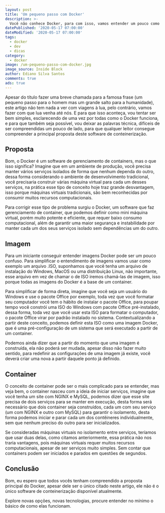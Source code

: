 ```yaml
---
layout: post
title: 'Um pequeno passo com Docker'
description: >-
  Você não conhece Docker, para com isso, vamos entender um pouco como ele funciona.
datePublished: '2020-05-17 07:00:00'
dateModified: '2020-05-17 07:00:00'
tags:
  - docker
  - dev
  - dicas
category:
  - docker
image: /um-pequeno-passo-com-docker.jpg
image_source: Inside Block
author: Ediano Silva Santos
comments: true
ads: true
---
```


Apesar do título fazer uma breve chamada para a famosa frase (um pequeno passo para o homem mas um grande salto para a humanidade), este artigo não tem nada a ver com viagens à lua, pelo contrário, vamos fazer com que lua venha até nós. E para que isso aconteça, vou tentar ser bem simples, esclarecendo de uma vez por todas como o Docker funciona, e para que também seja possível, vou deixar as palavras técnica, difíceis de ser compreendidas um pouco de lado, para que qualquer leitor consegue compreender a principal proposta deste software de conteinerização.

## Proposta
Bom, o Docker é um software de gerenciamento de containers, mas o que isso significa? Imagine que em um ambiente de produção, você precisa manter vários serviços isolados de forma que nenhum dependa do outro, dessa forma considerando o ambiente de desenvolvimento tradicional, você precisaria construir várias máquina virtual para cada um desses serviços, na prática esse tipo de conceito hoje traz grande desvantagem, isso porque máquinas virtuais tradicionais, são bem reconhecidas por consumir muitos recursos computacionais.

Para corrigir esse tipo de problema surgiu o Docker, um software que faz gerenciamento de container, que podemos definir como mini máquina virtual, porém muito potente e eficiente, que requer baixo consumo computacional, além de garantir uma maior segurança e instabilidade por manter cada um dos seus serviços isolado sem dependências um do outro.

## Imagem
Para um iniciante conseguir entender imagens Docker pode ser um pouco confuso. Para simplificar o entendimento de imagens vamos usar como exemplo um arquivo .ISO, suponhamos que você tenha um arquivo de instalação do Windows, MacOS ou uma distribuição Linux, não importante, esse arquivo em vez de chamar o de ISO iremos chamá-las de imagem, isso porque todas as imagens do Docker é a base de um container.

Para simplificar de forma direta, imagine que você seja um usuário do Windows e use o pacote Office por exemplo, toda vez que você formatar seu computador você tem o hábito de instalar o pacote Office, para poupar tempo você constrói uma ISO do Windows com pacote Office pré-instalado, dessa forma, toda vez que você usar esta ISO para formatar o computador, o pacote Office virar por padrão instalado no sistema. Contextualizando a partir deste conceito, podemos definir esta ISO como uma imagem Docker, que é uma pré-configuração de um sistema que será executado a partir de um container.

Podemos ainda dizer que a partir do momento que uma imagem é construída, ela não poderá ser mudada, apesar disso não fazer muito sentido, para redefinir as configurações de uma imagem já existe, você deverá criar uma nova a partir daquele ponto já definido. 

## Container
O conceito de container pode ser o mais complicado para se entender, mas veja bem, o container nasceu com a ideia de iniciar serviços, imagine que você tenha um site com NGINX e MySQL, podemos dizer que esse site precisa de dois serviços para se manter em execução, desta forma será necessário que dois container seja construídos, cada um com seu serviço (um com NGINX e outro com MySQL) para garantir o isolamento, desta forma podemos iniciar e parar cada um dos contêineres individualmente, sem que nenhum preciso do outro para ser inicializados.

Se consideradas máquinas virtuais no isolamento entre serviços, teríamos que usar duas delas, como citamos anteriormente, essa prática não nos traria vantagens, pois máquinas virtuais requer muitos recursos computacionais, apesar de ser serviços muito simples. Sem contar que containers podem ser iniciados e parados em questões de segundos.

## Conclusão
Bom, eu espero que todos vocês tenham compreendido a proposta principal do Docker, apesar dele ser o único citado neste artigo, ele não é o único software de conteinerização disponível atualmente.

Explore novas opções, novas tecnologias, procure entender no mínimo o básico de como elas funcionam.